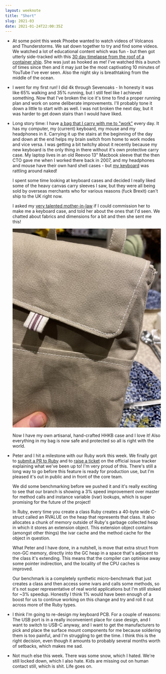 ```yaml
---
layout: weeknote
title: "Short"
slug: 2021-03
date: 2021-01-24T22:00:35Z
---
```


* At some point this week Phoebe wanted to watch videos of Volcanos and Thunderstorms. We sat down together to try and find some videos. We watched a lot of educational content which was fun - but then got utterly side-tracked with this [30 day timelapse from the roof of a container ship](https://www.youtube.com/watch?v=AHrCI9eSJGQ). She was just as hooked as me! I've watched this a bunch of times since then and it may just be the most captivating 10 minutes of YouTube I've ever seen. Also the night sky is breathtaking from the middle of the ocean.

* I went for my first run! I did 4k through Sevenoaks - In honesty it was like 65% walking and 35% running, but I still feel like I achieved something. Now that I've broken the ice it's time to find a proper running plan and work on some deliberate improvements. I'll probably tone it down a little to start with as well. I was not broken the next day, but it was harder to get down stairs than I would have liked.

* Long story time: I have [a bag that I carry with me to "work"](/images/work-bag.jpg) every day. It has my computer, my (current) keyboard, my mouse and my headphones in it. Carrying it up the stairs at the beginning of the day and down at the end helps my brain switch from home to work modes and vice versa. I was getting a bit twitchy about it recently because my new keyboard is the only thing in there without it's own protective carry case. My laptop lives in an old Reevoo 13" Macbook sleeve that the then CTO gave me when I worked there back in 2007, and my headphones and mouse have their own hard shell cases - but [my keyboard](https://www.hhkeyboard.com/uk/products/hybrid/) was rattling around naked!

  I spent some time looking at keyboard cases and decided I really liked some of the heavy canvas carry sleeves I saw, but they were all being sold by overseas merchants who for various reasons (fuck Brexit) can't ship to the UK right now.

  I asked my [very talented mother-in-law](https://twitter.com/clareavalentine/) if I could commission her to make me a keyboard case, and told her about the ones that I'd seen. We chatted about fabrics and dimensions for a bit and then she sent me this!

  ![custom HHKB carry case](/images/keyboard-bag.jpg)

  Now I have my own artisanal, hand-crafted HHKB case and I love it! Also everything in my bag is now safe and protected so all is right with the world.

* Peter and I hit a milestone with our Ruby work this week. We finally got to [submit a PR to Ruby](https://github.com/ruby/ruby/pull/4107) and to [raise a ticket](https://bugs.ruby-lang.org/issues/17570) on the official issue tracker explaining what we've been up to! I'm very proud of this. There's still a long way to go before this feature is ready for production use, but I'm pleased it's out in public and in front of the core team.

  We did some benchmarking before we pushed it and it's really exciting to see that our branch is showing a 3% speed improvement over master for method calls and instance variable (ivar) lookups, which is super promising for the future of the project!

  In Ruby, every time you create a class Ruby creates a 40-byte wide C-struct called an RVALUE on the heap that represents that class. It also allocates a chunk of memory outside of Ruby's garbage collected heap in which it stores an extension object. This extension object contains (amongst other things) the ivar cache and the method cache for the object in question.

  What Peter and I have done, in a nutshell, is move that extra struct from non-GC memory, directly into the GC heap in a space that's adjacent to the class it's extending. This means that the compiler can optimise away some pointer indirection, and the locality of the CPU caches is improved.

  Our benchmark is a completely synthetic micro-benchmark that just creates a class and then access some ivars and calls some methods, so it's not super representative of real world applications but I'm still stoked for ~3% speedup. Honestly I think 1% would have been enough of a boost for us to continue working on this change and try and roll it out across more of the Ruby types.

* I think I'm going to re-design my keyboard PCB. For a couple of reasons: The USB port is in a really inconvenient place for case design, and I want to switch to USB-C anyway, and I want to get the manufacturers to pick and place the surface mount components for me because soldering them is too painful, and I'm struggling to get the time. I think this is the right decision, even though it amounts to probably several months worth of setbacks, which makes me sad.

* Not much else this week. There was some snow, which I hated. We're still locked down, which I also hate. Kids are missing out on human contact still, which is shit. Life goes on.


